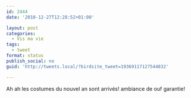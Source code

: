 ```yaml
---
id: 2444
date: '2010-12-27T12:28:52+01:00'

layout: post
categories:
  - Vis ma vie
tags:
  - tweet
format: status
publish_social: no
guid: 'http://tweets.local/?birdsite_tweet=19369117127544832'

---
```


Ah ah les costumes du nouvel an sont arrivés! ambiance de ouf garantie!